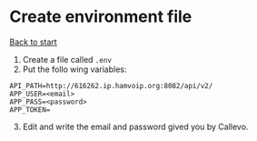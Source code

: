 # Create environment file
[Back to start](/README.md)


1. Create a file called `.env`
2. Put the follo wing variables:
```
API_PATH=http://616262.ip.hamvoip.org:8082/api/v2/
APP_USER=<email>
APP_PASS=<password>
APP_TOKEN=
```
3. Edit and write the email and password gived you by Callevo.
